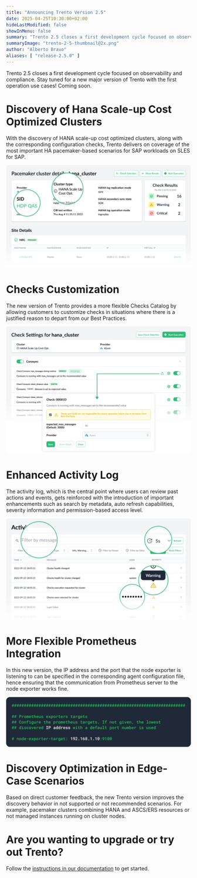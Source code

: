 ```yaml
---
title: "Announcing Trento Version 2.5"
date: 2025-04-25T10:30:00+02:00
hideLastModified: false
showInMenu: false
summary: "Trento 2.5 closes a first development cycle focused on observability and compliance."
summaryImage: "trento-2-5-thumbnail@2x.png"
author: "Alberto Bravo"
aliases: [ "release-2.5.0" ]
---
```


Trento 2.5 closes a first development cycle focused on observability and compliance. Stay tuned for a new major version of Trento with the first operation use cases! Coming soon.

# Discovery of Hana Scale-up Cost Optimized Clusters
With the discovery of HANA scale-up cost optimized clusters, along with the corresponding configuration checks, Trento delivers on coverage of the most important HA pacemaker-based scenarios for SAP workloads on SLES for SAP. 

![Cluster Detail for Hana Cost Optimized Scenario](discovery-of-hana-cost-optimized-clusters@2x.png)

# Checks Customization
The new version of Trento provides a more flexible Checks Catalog by allowing customers to customize checks in situations where there is a justified reason to depart from our Best Practices.

![Check Settings with Checks Customization](checks-customization@2x.png)

# Enhanced Activity Log
The activity log, which is the central point where users can review past actions and events, gets reinforced with the introduction of important enhancements such as search by metadata, auto refresh capabilities, severity information and permission-based access level.

![Activity Log with Enhancements](enhanced-activity-log@2x.png)

# More Flexible Prometheus Integration
In this new version, the IP address and the port that the node exporter is listening to can be specified in the corresponding agent configuration file, hence ensuring that the communication from Prometheus server to the node exporter works fine.

![Terminal with Prometheus Integration Message](more-flexible-prometheus-intergration@2x.png)

# Discovery Optimization in Edge-Case Scenarios
Based on direct customer feedback, the new Trento version improves the discovery behavior in not supported or not recommended scenarios. For example, pacemaker clusters combining HANA and ASCS/ERS resources or not managed instances running on cluster nodes.

# Are you wanting to upgrade or try out Trento?
Follow the [instructions in our documentation](https://documentation.suse.com/sles-sap/trento/single-html/SLES-SAP-trento/index.html "Getting started with Trento Premium") to get started.
